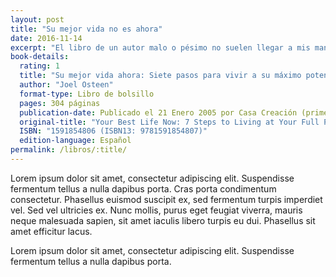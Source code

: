 ```yaml
---
layout: post
title: "Su mejor vida no es ahora"
date: 2016-11-14
excerpt: "El libro de un autor malo o pésimo no suelen llegar a mis manos, pero ocasionalmente algunos libros lo consiguen."
book-details:
  rating: 1
  title: "Su mejor vida ahora: Siete pasos para vivir a su máximo potencial"
  author: "Joel Osteen"
  format-type: Libro de bolsillo
  pages: 304 páginas
  publication-date: Publicado el 21 Enero 2005 por Casa Creación (primera publicación 1 Octubre 2004)
  original-title: "Your Best Life Now: 7 Steps to Living at Your Full Potential"
  ISBN: "1591854806 (ISBN13: 9781591854807)"
  edition-language: Español
permalink: /libros/:title/
---
```


Lorem ipsum dolor sit amet, consectetur adipiscing elit. Suspendisse fermentum tellus a nulla dapibus porta.
Cras porta condimentum consectetur. Phasellus euismod suscipit ex, sed fermentum turpis imperdiet vel. Sed vel
ultricies ex. Nunc mollis, purus eget feugiat viverra, mauris neque malesuada sapien, sit amet iaculis libero
turpis eu dui. Phasellus sit amet efficitur lacus.

Lorem ipsum dolor sit amet, consectetur adipiscing elit. Suspendisse fermentum tellus a nulla dapibus porta.
